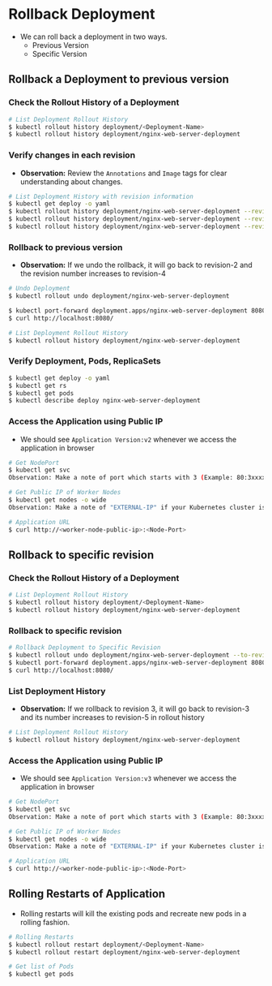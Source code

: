 # Rollback Deployment

- We can roll back a deployment in two ways.
    - Previous Version
    - Specific Version

## Rollback a Deployment to previous version

### Check the Rollout History of a Deployment

```bash
# List Deployment Rollout History
$ kubectl rollout history deployment/<Deployment-Name>
$ kubectl rollout history deployment/nginx-web-server-deployment
```

### Verify changes in each revision
- **Observation:** Review the `Annotations` and `Image` tags for clear understanding about changes.

```bash
# List Deployment History with revision information
$ kubectl get deploy -o yaml
$ kubectl rollout history deployment/nginx-web-server-deployment --revision=1
$ kubectl rollout history deployment/nginx-web-server-deployment --revision=2
$ kubectl rollout history deployment/nginx-web-server-deployment --revision=3
```

### Rollback to previous version
- **Observation:** If we undo the rollback, it will go back to revision-2 and the revision number increases to revision-4

```bash
# Undo Deployment
$ kubectl rollout undo deployment/nginx-web-server-deployment

$ kubectl port-forward deployment.apps/nginx-web-server-deployment 8080:80
$ curl http://localhost:8080/

# List Deployment Rollout History
$ kubectl rollout history deployment/nginx-web-server-deployment
```

### Verify Deployment, Pods, ReplicaSets
```bash
$ kubectl get deploy -o yaml
$ kubectl get rs
$ kubectl get pods
$ kubectl describe deploy nginx-web-server-deployment
```

### Access the Application using Public IP
- We should see `Application Version:v2` whenever we access the application in browser

```bash
# Get NodePort
$ kubectl get svc
Observation: Make a note of port which starts with 3 (Example: 80:3xxxx/TCP). Capture the port 3xxxx and use it in application URL below. 

# Get Public IP of Worker Nodes
$ kubectl get nodes -o wide
Observation: Make a note of "EXTERNAL-IP" if your Kubernetes cluster is setup on AWS EKS.

# Application URL
$ curl http://<worker-node-public-ip>:<Node-Port>
```

## Rollback to specific revision
### Check the Rollout History of a Deployment

```bash
# List Deployment Rollout History
$ kubectl rollout history deployment/<Deployment-Name>
$ kubectl rollout history deployment/nginx-web-server-deployment
```

### Rollback to specific revision
```bash
# Rollback Deployment to Specific Revision
$ kubectl rollout undo deployment/nginx-web-server-deployment --to-revision=3
$ kubectl port-forward deployment.apps/nginx-web-server-deployment 8080:80
$ curl http://localhost:8080/
```

### List Deployment History
- **Observation:** If we rollback to revision 3, it will go back to revision-3 and its number increases to revision-5 in rollout history

```bash
# List Deployment Rollout History
$ kubectl rollout history deployment/nginx-web-server-deployment
```

### Access the Application using Public IP

- We should see `Application Version:v3` whenever we access the application in browser
```bash
# Get NodePort
$ kubectl get svc
Observation: Make a note of port which starts with 3 (Example: 80:3xxxx/TCP). Capture the port 3xxxx and use it in application URL below. 

# Get Public IP of Worker Nodes
$ kubectl get nodes -o wide
Observation: Make a note of "EXTERNAL-IP" if your Kubernetes cluster is setup on AWS EKS.

# Application URL
$ curl http://<worker-node-public-ip>:<Node-Port>
```

## Rolling Restarts of Application
- Rolling restarts will kill the existing pods and recreate new pods in a rolling fashion.

```bash
# Rolling Restarts
$ kubectl rollout restart deployment/<Deployment-Name>
$ kubectl rollout restart deployment/nginx-web-server-deployment

# Get list of Pods
$ kubectl get pods
```